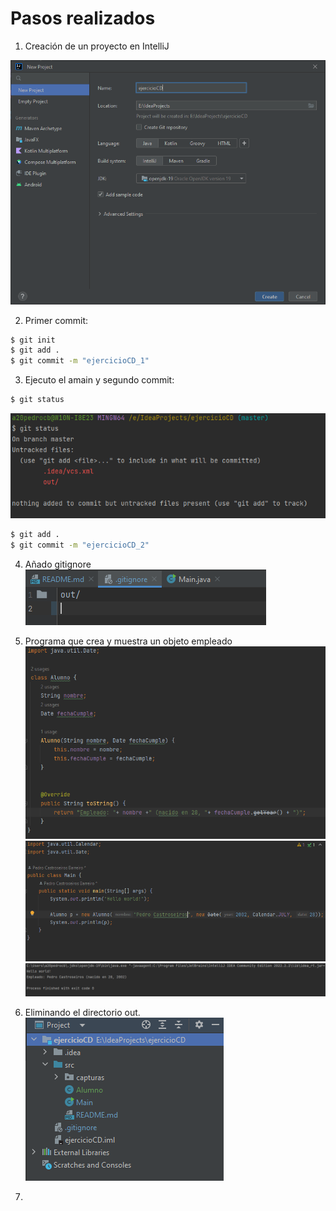 # Pasos realizados

1. Creación de un proyecto en IntelliJ

![Creación de proyecto](capturas/Captura.PNG)

2. Primer commit:

```bash
$ git init
$ git add .
$ git commit -m "ejercicioCD_1"
```

3. Ejecuto el amain y segundo commit:

```bash
$ git status
```
![Creación de proyecto](capturas/Captura1.PNG)
```bash
$ git add .
$ git commit -m "ejercicioCD_2"
```
4. Añado gitignore
   ![Creación de proyecto](capturas/Captura2.PNG)

5. Programa que crea y muestra un objeto empleado
   ![Creación de proyecto](capturas/Captura3.PNG)
   ![Creación de proyecto](capturas/Captura4.PNG)
   ![Creación de proyecto](capturas/Captura5.PNG)

6. Eliminando el directorio out.
   ![Creación de proyecto](capturas/Captura6.PNG)

7. 